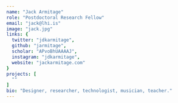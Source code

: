 ```yaml
---
name: "Jack Armitage"
role: "Postdoctoral Research Fellow"
email: "jack@lhi.is"
image: "jack.jpg"
links: {
  twitter: "jdkarmitage",
  github: "jarmitage",
  scholar: "APvoBhUAAAAJ",
  instagram: "jdkarmitage",
  website: "jackarmitage.com"
}
projects: [
  ""
]
bio: "Designer, researcher, technologist, musician, teacher."
---
```


